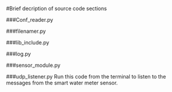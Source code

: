 #Brief decription of source code sections

###Conf_reader.py

###filenamer.py

###lib_include.py

###log.py

###sensor_module.py


###udp_listener.py
Run this code from the terminal to listen to the messages from the smart water meter sensor.
